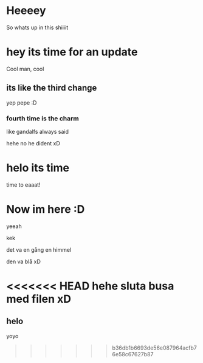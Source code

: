 # Heeeey
So whats up in this shiiiit


# hey its time for an update
Cool man, cool

## its like the third change
yep pepe
:D

### fourth time is the charm
like gandalfs always said

hehe no he dident xD

# helo its time
time to eaaat!

# Now im here :D
yeeah

kek

det va en gång en himmel

den va blå xD

<<<<<<< HEAD
hehe sluta busa med filen xD
=======
## helo
yoyo
>>>>>>> b36db1b6693de56e087964acfb76e58c67627b87

